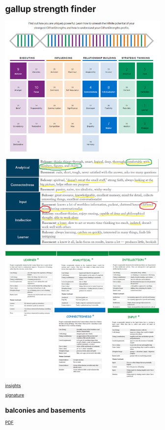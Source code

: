 # gallup strength finder

![](attachments/2021-05-28-17-36-08.png)

![](attachments/2021-05-28-17-36-32.png)

![](attachments/2021-05-28-17-36-49.png)

[insights](attachments/gallup-insights.pdf)

[signature](attachments/gallup-signature.pdf)

## balconies and basements
[PDF](attachments/4.Balcony&Basement.pdf)


